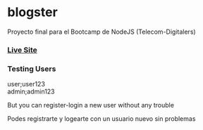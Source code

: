 # blogster
Proyecto final para el Bootcamp de NodeJS (Telecom-Digitalers)
### <a target="blank" href="https://blogster-i2qi.onrender.com">Live Site</a>

### Testing Users
user;user123
<br>
admin;admin123

<p>But you can register-login a new user without any trouble</p>
<p>Podes registrarte y logearte con un usuario nuevo sin problemas</p>
